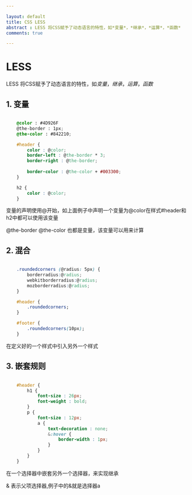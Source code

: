 ```yaml
---

layout: default
title: CSS LESS
abstract : LESS 将CSS赋予了动态语言的特性，如*变量*，*继承*，*运算*，*函数*
comments: true

---
```


# LESS

LESS 将CSS赋予了动态语言的特性，如*变量*，*继承*，*运算*，*函数*

## 1. 变量

```css

	@color : #4D926F
	@the-border : 1px;
	@the-color : #842210;

	#header {
		color : @color;
		border-left : @the-border * 3;
		border-right : @the-border;
		
		border-color : @the-color + #003300;
	}

	h2 {
		color : @color;
	}
```

变量的声明使用@开始，如上面例子中声明一个变量为@color在样式#header和h2中都可以使用该变量

@the-border @the-color 也都是变量，该变量可以用来计算


## 2. 混合
```css

	.roundedcorners (@radius: 5px) {
		borderradius:@radius;
		webkitborderradius:@radius;
		mozborderradius:@radius;
	}

	#header {
		.roundedcorners;
	}

	#footer {
		.roundedcorners(10px);
	}

```

在定义好的一个样式中引入另外一个样式

## 3. 嵌套规则

```css

	#header {
		h1 {
			font-size : 26px;
			font-weight : bold;
		}
		p {
			font-size : 12px;
			a {
				text-decoration : none;
				&:hover {
					border-width : 1px;
				}
			}
		}
	}

```

在一个选择器中嵌套另外一个选择器，来实现继承

& 表示父项选择器,例子中的&就是选择器a




